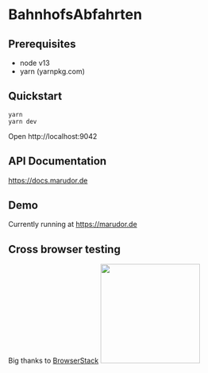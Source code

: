 # BahnhofsAbfahrten

## Prerequisites

- node v13
- yarn (yarnpkg.com)

## Quickstart

```
yarn
yarn dev
```

Open http://localhost:9042

## API Documentation

https://docs.marudor.de

## Demo

Currently running at https://marudor.de

## Cross browser testing

Big thanks to [BrowserStack](https://browserstack.com)
<a href="https://browserstack.com"><img width=200 src="https://live.browserstack.com/images/opensource/browserstack-logo.svg"></a>
